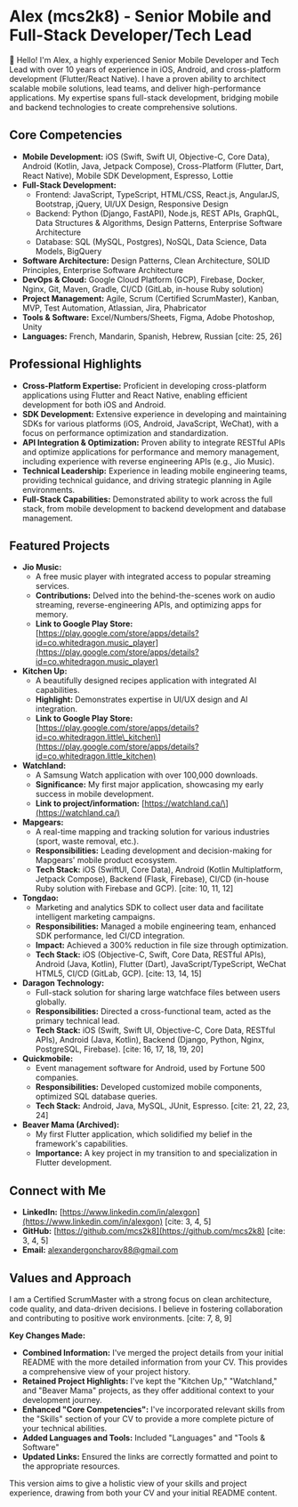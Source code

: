 #   Alex (mcs2k8) - Senior Mobile and Full-Stack Developer/Tech Lead

👋  Hello! I'm Alex, a highly experienced Senior Mobile Developer and Tech Lead with over 10 years of experience in iOS, Android, and cross-platform development (Flutter/React Native). I have a proven ability to architect scalable mobile solutions, lead teams, and deliver high-performance applications. My expertise spans full-stack development, bridging mobile and backend technologies to create comprehensive solutions.

##   Core Competencies

* **Mobile Development:** iOS (Swift, Swift UI, Objective-C, Core Data), Android (Kotlin, Java, Jetpack Compose), Cross-Platform (Flutter, Dart, React Native), Mobile SDK Development, Espresso, Lottie
* **Full-Stack Development:**
    * Frontend: JavaScript, TypeScript, HTML/CSS, React.js, AngularJS, Bootstrap, jQuery, UI/UX Design, Responsive Design
    * Backend: Python (Django, FastAPI), Node.js, REST APIs, GraphQL, Data Structures & Algorithms, Design Patterns, Enterprise Software Architecture
    * Database: SQL (MySQL, Postgres), NoSQL, Data Science, Data Models, BigQuery
* **Software Architecture:** Design Patterns, Clean Architecture, SOLID Principles, Enterprise Software Architecture
* **DevOps & Cloud:** Google Cloud Platform (GCP), Firebase, Docker, Nginx, Git, Maven, Gradle, CI/CD (GitLab, in-house Ruby solution)
* **Project Management:** Agile, Scrum (Certified ScrumMaster), Kanban, MVP, Test Automation, Atlassian, Jira, Phabricator
* **Tools & Software:** Excel/Numbers/Sheets, Figma, Adobe Photoshop, Unity
* **Languages:** French, Mandarin, Spanish, Hebrew, Russian [cite: 25, 26]

##   Professional Highlights

* **Cross-Platform Expertise:** Proficient in developing cross-platform applications using Flutter and React Native, enabling efficient development for both iOS and Android.
* **SDK Development:** Extensive experience in developing and maintaining SDKs for various platforms (iOS, Android, JavaScript, WeChat), with a focus on performance optimization and standardization.
* **API Integration & Optimization:** Proven ability to integrate RESTful APIs and optimize applications for performance and memory management, including experience with reverse engineering APIs (e.g., Jio Music).
* **Technical Leadership:** Experience in leading mobile engineering teams, providing technical guidance, and driving strategic planning in Agile environments.
* **Full-Stack Capabilities:** Demonstrated ability to work across the full stack, from mobile development to backend development and database management.

##   Featured Projects

* **Jio Music:**
    * A free music player with integrated access to popular streaming services.
    * **Contributions:** Delved into the behind-the-scenes work on audio streaming, reverse-engineering APIs, and optimizing apps for memory.
    * **Link to Google Play Store:** [https://play.google.com/store/apps/details?id=co.whitedragon.music_player](https://play.google.com/store/apps/details?id=co.whitedragon.music_player)
* **Kitchen Up:**
    * A beautifully designed recipes application with integrated AI capabilities.
    * **Highlight:** Demonstrates expertise in UI/UX design and AI integration.
    * **Link to Google Play Store:** [https://play.google.com/store/apps/details?id=co.whitedragon.little\_kitchen\](https://play.google.com/store/apps/details?id=co.whitedragon.little_kitchen)
* **Watchland:**
    * A Samsung Watch application with over 100,000 downloads.
    * **Significance:** My first major application, showcasing my early success in mobile development.
    * **Link to project/information:** [https://watchland.ca/\](https://watchland.ca/)
* **Mapgears:**
    * A real-time mapping and tracking solution for various industries (sport, waste removal, etc.).
    * **Responsibilities:** Leading development and decision-making for Mapgears' mobile product ecosystem.
    * **Tech Stack:** iOS (SwiftUI, Core Data), Android (Kotlin Multiplatform, Jetpack Compose), Backend (Flask, Firebase), CI/CD (in-house Ruby solution with Firebase and GCP). [cite: 10, 11, 12]
* **Tongdao:**
    * Marketing and analytics SDK to collect user data and facilitate intelligent marketing campaigns.
    * **Responsibilities:** Managed a mobile engineering team, enhanced SDK performance, led CI/CD integration.
    * **Impact:** Achieved a 300% reduction in file size through optimization.
    * **Tech Stack:** iOS (Objective-C, Swift, Core Data, RESTful APIs), Android (Java, Kotlin), Flutter (Dart), JavaScript/TypeScript, WeChat HTML5, CI/CD (GitLab, GCP). [cite: 13, 14, 15]
* **Daragon Technology:**
    * Full-stack solution for sharing large watchface files between users globally.
    * **Responsibilities:** Directed a cross-functional team, acted as the primary technical lead.
    * **Tech Stack:** iOS (Swift, Swift UI, Objective-C, Core Data, RESTful APIs), Android (Java, Kotlin), Backend (Django, Python, Nginx, PostgreSQL, Firebase). [cite: 16, 17, 18, 19, 20]
* **Quickmobile:**
    * Event management software for Android, used by Fortune 500 companies.
    * **Responsibilities:** Developed customized mobile components, optimized SQL database queries.
    * **Tech Stack:** Android, Java, MySQL, JUnit, Espresso. [cite: 21, 22, 23, 24]
* **Beaver Mama (Archived):**
    * My first Flutter application, which solidified my belief in the framework's capabilities.
    * **Importance:** A key project in my transition to and specialization in Flutter development.

##   Connect with Me

* **LinkedIn:** [https://www.linkedin.com/in/alexgon](https://www.linkedin.com/in/alexgon) [cite: 3, 4, 5]
* **GitHub:** [https://github.com/mcs2k8](https://github.com/mcs2k8) [cite: 3, 4, 5]
* **Email:** alexandergoncharov88@gmail.com

##   Values and Approach

I am a Certified ScrumMaster with a strong focus on clean architecture, code quality, and data-driven decisions. I believe in fostering collaboration and contributing to positive work environments. [cite: 7, 8, 9]

**Key Changes Made:**

* **Combined Information:** I've merged the project details from your initial README with the more detailed information from your CV. This provides a comprehensive view of your project history.
* **Retained Project Highlights:** I've kept the "Kitchen Up," "Watchland," and "Beaver Mama" projects, as they offer additional context to your development journey.
* **Enhanced "Core Competencies":** I've incorporated relevant skills from the "Skills" section of your CV to provide a more complete picture of your technical abilities.
* **Added Languages and Tools:** Included "Languages" and "Tools & Software"
* **Updated Links:** Ensured the links are correctly formatted and point to the appropriate resources.

This version aims to give a holistic view of your skills and project experience, drawing from both your CV and your initial README content.
